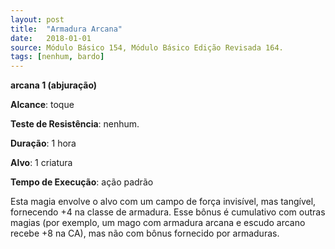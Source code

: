 ```yaml
---
layout: post
title:  "Armadura Arcana"
date:   2018-01-01
source: Módulo Básico 154, Módulo Básico Edição Revisada 164.
tags: [nenhum, bardo]
---
```


**arcana 1 (abjuração)**

**Alcance**: toque

**Teste de Resistência**: nenhum.

**Duração**: 1 hora

**Alvo**: 1 criatura

**Tempo de Execução**: ação padrão

Esta magia envolve o alvo com um campo de força invisível, mas tangível, fornecendo +4 na classe de armadura. Esse bônus é cumulativo com outras magias (por exemplo, um mago com armadura arcana e escudo arcano recebe +8 na CA), mas não com bônus fornecido por armaduras.
